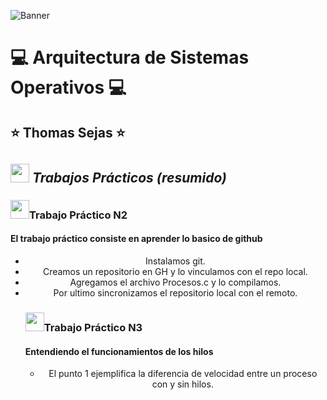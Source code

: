 <!--Banner-->
![Banner](https://cdn.discordapp.com/attachments/757743068656173097/1231472508574765177/logo.png?ex=66371525&is=6624a025&hm=712e4b0321079dd680512fbfeea88eaeaa87cf188e534561e40bb3c72524652c&)

# :computer: Arquitectura de Sistemas Operativos :computer: #
## :star: Thomas Sejas :star: ##

## <img src="https://media.giphy.com/media/ObNTw8Uzwy6KQ/giphy.gif" width="30">&nbsp;***Trabajos Prácticos (resumido)***
<!-- This aligns everything below to the left -->
<header align="left">
   <h3 align="left"> <image src="https://media.giphy.com/media/v1.Y2lkPTc5MGI3NjExbjd1bHdiZWx5bzdleWk3ZDg4bWM0M3FhOTBvNGhmOWJzems1ZzJodiZlcD12MV9pbnRlcm5hbF9naWZfYnlfaWQmY3Q9Zw/du3J3cXyzhj75IOgvA/giphy.gif" width="30">Trabajo Práctico N2 
      <h4 align="left"> El trabajo práctico consiste en aprender lo basico de github </h4>
         <!-- Unordered List -->
         <ul>
             <li> Instalamos git. </li>
             <img src="https://cdn.discordapp.com/attachments/757743068656173097/1231933021775728640/Screenshot_32.png?ex=6638c208&is=66264d08&hm=5c5ac3854f56d8d59aba0a19d36037d5d926c98310eee9174de970949e2d4022&" alt=""/>
             <li> Creamos un repositorio en GH y lo vinculamos con el repo local.</li>
             <img src="https://cdn.discordapp.com/attachments/757743068656173097/1231753326253703208/Screenshot_19.png?ex=66381aad&is=6625a5ad&hm=2ae54dfda95b0286b1bb70e2cde573fb22c3951b0c1dfc3fd2d8e2e53441f479&" alt=""/>
             <br> <!-- Salto de linea -->           
             <img src="https://cdn.discordapp.com/attachments/757743068656173097/1231753326501302403/Screenshot_20.png?ex=66381aad&is=6625a5ad&hm=a11fee43209e0f7099831b18ed3029e7d5edd4149622bad24f18c59b7b1ed392&" alt=""/>
             <li> Agregamos el archivo Procesos.c y lo compilamos.</li>
             <img src="https://cdn.discordapp.com/attachments/757743068656173097/1231927538566041651/Untitled-2.png?ex=6638bced&is=662647ed&hm=070173a8355c67d618a91f37593b45a7d6b53790d33e83dc2b4eb0462346b25f&" alt=""/>
             <li> Por ultimo sincronizamos el repositorio local con el remoto. </li>
             <img src="https://cdn.discordapp.com/attachments/757743068656173097/1231931650967863306/Screenshot_28.png?ex=66279d41&is=66264bc1&hm=5ec6ea42fbc4090408b8bf3108a9ac993635fa0969ceee512c08b7854dddc861&" alt=""/>
             <br>
             <img src="https://cdn.discordapp.com/attachments/757743068656173097/1231931651207069746/Screenshot_29.png?ex=6638c0c1&is=66264bc1&hm=bc1c343c421629faa0d2a0c992d5369c677a7334a2695f00294f86e276d5c2b9&" alt=""/>
             <br>
             <img src="https://cdn.discordapp.com/attachments/757743068656173097/1231931651630829628/Screenshot_30.png?ex=6638c0c1&is=66264bc1&hm=e68064d7dad64a6abcad71f7b37c35747130088f372c79cf978bb71ee29864f8&" alt=""/>
             
              
   </h3>
   <h3 align="left"> <image src="https://media.giphy.com/media/v1.Y2lkPTc5MGI3NjExeWo4emV5bG5vNnJ5dzB3MXJpMXdzNmlkbmQ0dHd3NGhmaHgwbGY3ciZlcD12MV9pbnRlcm5hbF9naWZfYnlfaWQmY3Q9Zw/pVmh7HR0cA2xOlet1z/giphy.gif" width="30">Trabajo Práctico N3
      <h4 align="left"> Entendiendo el funcionamientos de los hilos </h4>
         <!-- Unordered List -->
         <ul>
             <li> El punto 1 ejemplifica la diferencia de velocidad entre un proceso con y sin hilos. </li>
             <img src="https://cdn.discordapp.com/attachments/757743068656173097/1235920756077105202/Screenshot_2.jpg?ex=66362066&is=6634cee6&hm=5365dc7230824580dd29fe73cb87c14c7afdeed402248fc40153fc3c016c435a&" alt=""/>
             <img src="https://cdn.discordapp.com/attachments/757743068656173097/1235920756391804979/Screenshot_1.jpg?ex=66362066&is=6634cee6&hm=c403205dbe1118ade13ea2b2118aaea478c4befeeee4e8ab7c3324b6aa48694f&" alt=""/>
   </h3>
         
</header>